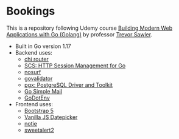 # Bookings

This is a repository following Udemy course [Building Modern Web Applications with Go (Golang)](https://www.udemy.com/course/building-modern-web-applications-with-go/) by professor [Trevor Sawler](https://github.com/tsawler).

- Built in Go version 1.17
- Backend uses:
  - [chi router](https://github.com/go-chi/chi)
  - [SCS: HTTP Session Management for Go](https://github.com/alexedwards/scs)
  - [nosurf](https://github.com/justinas/nosurf)
  - [govalidator](https://github.com/asaskevich/govalidator)
  - [pgx: PostgreSQL Driver and Toolkit](https://github.com/jackc/pgx)
  - [Go Simple Mail](https://github.com/xhit/go-simple-mail)
  - [GoDotEnv](https://github.com/joho/godotenv)
- Frontend uses:
  - [Bootstrap 5](https://getbootstrap.com)
  - [Vanilla JS Datepicker](https://github.com/mymth/vanillajs-datepicker)
  - [notie](https://github.com/jaredreich/notie)
  - [sweetalert2](https://sweetalert2.github.io)
